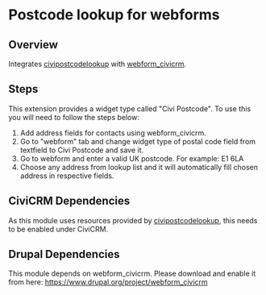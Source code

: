 # Postcode lookup for webforms

## Overview
Integrates [civipostcodelookup](https://github.com/veda-consulting/uk.co.vedaconsulting.module.civicrmpostcodelookup) with [webform_civicrm](https://www.drupal.org/project/webform_civicrm).

## Steps
This extension provides a widget type called "Civi Postcode". To use this you will need to follow the steps below:

1. Add address fields for contacts using webform_civicrm.
2. Go to "webform" tab and change widget type of postal code field from textfield to Civi Postcode and save it.
3. Go to webform and enter a valid UK postcode. For example: E1 6LA
4. Choose any address from lookup list and it will automatically fill chosen address in respective fields.

## CiviCRM Dependencies
As this module uses resources provided by [civipostcodelookup](https://github.com/veda-consulting/uk.co.vedaconsulting.module.civicrmpostcodelookup), this needs to be enabled under CiviCRM.

## Drupal Dependencies
This module depends on webform_civicrm. Please download and enable it from here: https://www.drupal.org/project/webform_civicrm
